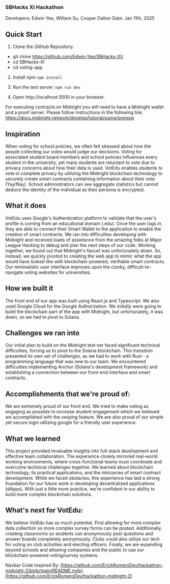 ### SBHacks XI Hackathon
Developers: Edwin Yee, William Su, Cooper Dalton
Date: Jan 11th, 2025

## Quick Start
1. Clone the GitHub Repository:
- git clone https://github.com/Edwin-Yee/SBHacks-XI/
- cd SBHacks-XI
- cd voting-app

2. Install npm
```npm install```

3. Run the test server:
```npm run dev```

4. Open http://localhost:3000 in your browser.

For executing contracts on Midnight you will need to have a Midnight wallet and a proof server. Please follow instructions in the following link: https://docs.midnight.network/develop/tutorial/using/prereqs

## Inspiration
When voting for school policies, we often felt stressed about how the people collecting our votes would judge our decisions. Voting for associated student board members and school policies influences every student in the university, yet many students are reluctant to vote due to privacy concerns about how their data is used. VotEdu enables students to vote in complete privacy by utilizing the Midnight blockchain technology to securely create smart contracts containing information about their vote (Yay/Nay). School administrators can see aggregate statistics but cannot deduce the identity of the individual as their persona is encrypted.

## What it does
VotEdu uses Google's Authentication platform to validate that the user's profile is coming from an educational domain (.edu). Once the user logs in, they are able to connect their Smart Wallet to the application to enable the creation of smart contracts. We ran into difficulties developing with Midnight and received loads of assistance from the amazing folks at Major League Hacking to debug and plan the next steps of our code. Working together, we found out that Midnight's faucet was unfortunately down. So, instead, we quickly pivoted to creating the web app to mimic what the app would have looked like with blockchain-powered, verifiable smart contracts. Our minimalistic user interface improves upon the clunky, difficult-to-navigate voting websites for universities.

## How we built it
The front end of our app was built using React.js and Typescript. We also used Google Cloud for the Google Authorization. We initially were going to build the blockchain part of the app with Midnight, but unfortunately, it was down, so we had to pivot to Solana.

## Challenges we ran into
Our initial plan to build on the Midnight test net faced significant technical difficulties, forcing us to pivot to the Solana blockchain. This transition presented its own set of challenges, as we had to work with Rust - a programming language that was new to our team. We encountered difficulties implementing Anchor (Solana's development framework) and establishing a connection between our front-end interface and smart contracts.

## Accomplishments that we're proud of:
We are extremely proud of our front end. We tried to make voting as engaging as possible to increase student engagement which we believed we accomplished with the swiping feature. We are also proud of our simple yet secure login utilizing google for a friendly user experience.

## What we learned
This project provided invaluable insights into full-stack development and effective team collaboration. The experience closely mirrored real-world working environments, where cross-functional teams must coordinate and overcome technical challenges together. We learned about blockchain technology, its practical applications, and the intricacies of smart contract development. While we faced obstacles, this experience has laid a strong foundation for our future work in developing decentralized applications (dApps). With just a little more practice, we're confident in our ability to build more complex blockchain solutions.

## What's next for VotEdu:
We believe VotEdu has so much potential. First allowing for more complex data collection so more complex survey forms can be posted. Additionally, creating classrooms so students can anonymously post questions and answer boards completely anonymously. Clubs could also utilize our tech for voting on club activities and electing officers. Finally, we are expanding beyond schools and allowing companies and the public to use our blockchain-powered voting/survey systems.


Navbar Code Inspired By: [https://github.com/ErickRomeroDev/hackathon-midnight-2/blob/main/README.mds](https://github.com/ErickRomeroDev/hackathon-midnight-2)
